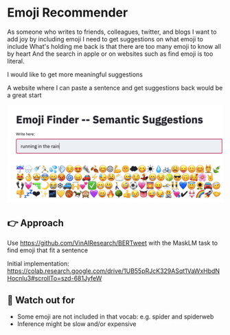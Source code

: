 # Emoji Recommender

As someone who writes to friends, colleagues, twitter, and blogs
I want to add joy by including emoji
I need to get suggestions on what emoji to include
What's holding me back is that there are too many emoji to know all by heart
And the search in apple or on websites such as find emoji is too literal.

I would like to get more meaningful suggestions

A website where I can paste a sentence and get suggestions back would be a great start


![](example.png)

## 👉 Approach

Use https://github.com/VinAIResearch/BERTweet with the MaskLM task to find emoji that fit a sentence

Initial implementation: https://colab.research.google.com/drive/1UB55pRJcK329ASqt1VaWxHbdNHocnlu3#scrollTo=szd-681JyfeW

## 👀 Watch out for

* Some emoji are not included in that vocab: e.g. spider and spiderweb
* Inference might be slow and/or expensive
